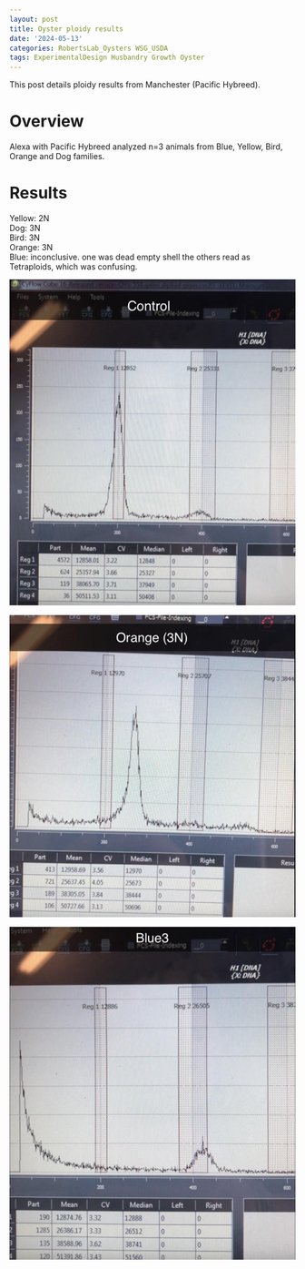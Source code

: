 ```yaml
---
layout: post
title: Oyster ploidy results
date: '2024-05-13'
categories: RobertsLab_Oysters WSG_USDA
tags: ExperimentalDesign Husbandry Growth Oyster
---
```


This post details ploidy results from Manchester (Pacific Hybreed).  

# Overview 

Alexa with Pacific Hybreed analyzed n=3 animals from Blue, Yellow, Bird, Orange and Dog families.   

# Results 

Yellow: 2N  
Dog: 3N  
Bird: 3N  
Orange: 3N  
Blue: inconclusive. one was dead empty shell the others read as Tetraploids, which was confusing.  

![](https://github.com/AHuffmyer/ASH_Putnam_Lab_Notebook/blob/master/images/NotebookImages/oysters/wsg_usda/ploidy/ploidy1.png?raw=true)

![](https://github.com/AHuffmyer/ASH_Putnam_Lab_Notebook/blob/master/images/NotebookImages/oysters/wsg_usda/ploidy/ploidy2.png?raw=true)

![](https://github.com/AHuffmyer/ASH_Putnam_Lab_Notebook/blob/master/images/NotebookImages/oysters/wsg_usda/ploidy/ploidy3.png?raw=true)